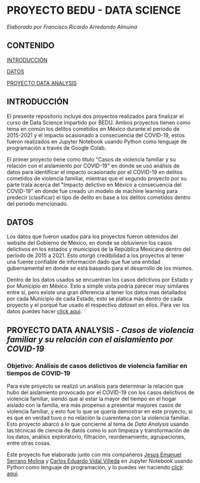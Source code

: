 # PROYECTO BEDU - DATA SCIENCE
*Elaborado por Francisco Ricardo Arredondo Almuina*

## CONTENIDO

[INTRODUCCIÓN](#INTRODUCCIÓN)

[DATOS](#DATOS)

[PROYECTO DATA ANALYSIS](#PROYECTO-DATA-ANALYSIS---Casos-de-violencia-familiar-y-su-relación-con-el-aislamiento-por-COVID-19)

## INTRODUCCIÓN
El presente repositorio incluye dos proyectos realizados para finalizar el curso de Data Science impartido por BEDU. Ambos proyectos tienen como tema en común los delitos cometidos en México durante el periodo de 2015-2021 y el impacto ocasionado a consecuencia del COVID-19, estos fueron realizados en Jupyter Notebook usando Python como lenguaje de programación a través de Google Colab. 

El primer proyecto tiene como título "Casos de violencia familiar y su relación con el aislamiento por COVID-19" en donde se usó análisis de datos para identificar el impacto ocasionado por el COVID-19 en delitos cometidos de violencia familiar, mientras que el segundo proyecto por su parte trata acerca del "Impacto delictivo en México a consecuencia del COVID-19" en donde fue creado un modelo de machine learning para predecir (clasificar) el tipo de delito en base a los delitos cometidos dentro del periodo mencionado. 

## DATOS

Los datos que fueron usados para los proyectos fueron obtenidos del website del Gobierno de México, en donde se obtuvieron los casos delictivos en los estados y municipios de la República Mexicana dentro del periodo de 2015 a 2021. Esto otorgó credibilidad a los proyectos al tener una fuente confiable de información dado que fue una entidad gubernamental en donde se está basando para el desarrollo de los mismos. 

Dentro de los datos usados se encuentran los casos delictivos por Estado y por Municipio en México. Esto a simple vista podría parecer muy similares entre sí, pero existe una gran diferencia al tener los datos mas detallados por cada Municipio de cada Estado, esto se platica más dentro de cada proyecto y el porqué fue usado el respectivo *dataset* en ellos. Para ver los datos puedes hacer [click aqui](Data/).

## PROYECTO DATA ANALYSIS - *Casos de violencia familiar y su relación con el aislamiento por COVID-19*

### Objetivo: Análisis de casos delictivos de violencia familiar en tiempos de COVID-19

Para este proyecto se realizó un análisis para determinar la relación que hubo del aislamiento provocado por el COVID-19 con los casos delictivos de violencia familiar, siendo que al estar la mayor del tiempo en el hogar aislado con la familia, era más propenso a presentar mayores casos de violencia familiar, y esto fue lo que se quería demostrar en este proyecto, si es que en verdad tuvo o no relación la cuarentena con la violencia familiar. Esto proyecto abarcó a lo que concierne al tema de *Data Analysis* usando las técnicas de ciencia de datos como lo son limpieza y transformación de los datos, análisis exploratorio, filtración, reordenamiento, agrupaciones, entre otras cosas.

Este proyecto fue elaborado junto con mis compañeros [Jesus Emanuel Serrano Molina](https://www.linkedin.com/in/jesus-emanuel-serrano-molina-00501/) y [Carlos Eduardo Vidal Villeda](https://www.linkedin.com/in/carlos-vi-villeda/) en Jupyter Notebook usando Python como lenguaje de programación, y lo puedes ver haciendo [click aqui]().

